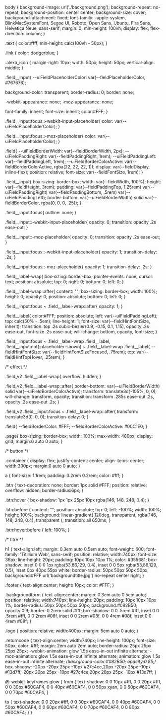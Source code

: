 body {
  background-image: url('./background.png');
  background-repeat: no-repeat;
  background-position: center center;
  background-size: cover;
  background-attachment: fixed;
  font-family: -apple-system, BlinkMacSystemFont, Segoe UI, Roboto, Open Sans, Ubuntu, Fira Sans, Helvetica Neue, sans-serif;
  margin: 0;
  min-height: 100vh;
  display: flex;
  flex-direction: column;
}

.text {
  color:#fff;
  min-height: calc(100vh - 50px);
}

.link {
  color: dodgerblue;
}

.alexa_icon {
  margin-right: 10px;
  width: 50px;
  height: 50px;
  vertical-align: middle;
}

.field__input{
  --uiFieldPlaceholderColor: var(--fieldPlaceholderColor, #767676);

  background-color: transparent;
  border-radius: 0;
  border: none;

  -webkit-appearance: none;
  -moz-appearance: none;

  font-family: inherit;
  font-size: inherit;
  color:#FFF;
}

.field__input:focus::-webkit-input-placeholder{
  color: var(--uiFieldPlaceholderColor);
}

.field__input:focus::-moz-placeholder{
  color: var(--uiFieldPlaceholderColor);
}

.field{
  --uiFieldBorderWidth: var(--fieldBorderWidth, 2px);
  --uiFieldPaddingRight: var(--fieldPaddingRight, 1rem);
  --uiFieldPaddingLeft: var(--fieldPaddingLeft, 1rem);
  --uiFieldBorderColorActive: var(--fieldBorderColorActive, rgba(22, 22, 22, 1));
  display: var(--fieldDisplay, inline-flex);
  position: relative;
  font-size: var(--fieldFontSize, 1rem);
}

.field__input{
  box-sizing: border-box;
  width: var(--fieldWidth, 100%);
  height: var(--fieldHeight, 3rem);
  padding: var(--fieldPaddingTop, 1.25rem) var(--uiFieldPaddingRight) var(--fieldPaddingBottom, .5rem) var(--uiFieldPaddingLeft);
  border-bottom: var(--uiFieldBorderWidth) solid var(--fieldBorderColor, rgba(0, 0, 0, .25));
}

.field__input:focus{
  outline: none;
}

.field__input::-webkit-input-placeholder{
  opacity: 0;
  transition: opacity .2s ease-out;
}

.field__input::-moz-placeholder{
  opacity: 0;
  transition: opacity .2s ease-out;
}

.field__input:focus::-webkit-input-placeholder{
  opacity: 1;
  transition-delay: .2s;
}

.field__input:focus::-moz-placeholder{
  opacity: 1;
  transition-delay: .2s;
}

.field__label-wrap{
  box-sizing: border-box;
  pointer-events: none;
  cursor: text;
  position: absolute;
  top: 0;
  right: 0;
  bottom: 0;
  left: 0;
}

.field__label-wrap::after{
  content: "";
  box-sizing: border-box;
  width: 100%;
  height: 0;
  opacity: 0;
  position: absolute;
  bottom: 0;
  left: 0;
}

.field__input:focus ~ .field__label-wrap::after{
  opacity: 1;
}

.field__label{
  color:#FFF;
  position: absolute;
  left: var(--uiFieldPaddingLeft);
  top: calc(50% - .5em);
  line-height: 1;
  font-size: var(--fieldHintFontSize, inherit);
  transition: top .2s cubic-bezier(0.9, -0.15, 0.1, 1.15), opacity .2s ease-out, font-size .2s ease-out;
  will-change: bottom, opacity, font-size;
}

.field__input:focus ~ .field__label-wrap .field__label,
.field__input:not(:placeholder-shown) ~ .field__label-wrap .field__label{
  --fieldHintFontSize: var(--fieldHintFontSizeFocused, .75rem);
  top: var(--fieldHintTopHover, .25rem);
}

/*
  effect
*/

.field_v2 .field__label-wrap{
  overflow: hidden;
}

.field_v2 .field__label-wrap::after{
  border-bottom: var(--uiFieldBorderWidth) solid var(--uiFieldBorderColorActive);
  transform: translate3d(-105%, 0, 0);
  will-change: transform, opacity;
  transition: transform .285s ease-out .2s, opacity .2s ease-out .2s;
}

.field_v2 .field__input:focus ~ .field__label-wrap::after{
  transform: translate3d(0, 0, 0);
  transition-delay: 0;
}

.field{
  --fieldBorderColor: #FFF;
  --fieldBorderColorActive: #00C1E0;
}

.page{
  box-sizing: border-box;
  width: 100%;
  max-width: 480px;
  display: grid;
  margin:0 auto 0 auto;
}

/*
  button
*/

.container {
  display: flex;
  justify-content: center;
  align-items: center;
  width:300px;
  margin:0 auto 0 auto;
}

a {
  font-size: 1.1rem;
  padding: 0.2rem 0.2rem;
  color: #fff;
}

.btn {
  text-decoration: none;
  border: 1px solid #FFF;
  position: relative;
  overflow: hidden;
  border-radius:6px;
}

.btn:hover {
  box-shadow: 1px 1px 25px 10px rgba(146, 148, 248, 0.4);
}

.btn:before {
  content: "";
  position: absolute;
  top: 0;
  left: -100%;
  width: 100%;
  height: 100%;
  background: linear-gradient(
    120deg,
    transparent,
    rgba(146, 148, 248, 0.4),
    transparent
  );
  transition: all 650ms;
}

.btn:hover:before {
  left: 100%;
}

/*
  titre
*/

h1 {
  text-align:left;
  margin: 0.3em auto 0.5em auto;
  font-weight: 600;
  font-family: 'Titillium Web', sans-serif;
  position: relative;
  width:740px;
  font-size: 36px;
  line-height: 20px;
  padding: 10px 10px 10px 1%;
  color: #355681;
  box-shadow:
  inset 0 0 0 1px rgba(53,86,129, 0.4),
  inset 0 0 5px rgba(53,86,129, 0.5),
  inset 0px 40px 55px white;
  border-radius: 50px 50px 50px 50px;
  background:#FFF url('backgroundtitle.jpg') no-repeat center right;
}

.footer {
  text-align:center;
  height: 10px;
  color: #FFF;
}

.backgroundform {
  text-align:center;
  margin: 0.3em auto 0.5em auto;
  position: relative;
  width:740px;
  line-height: 20px;
  padding: 10px 10px 10px 1%;
  border-radius: 50px 50px 50px 50px;
  background:#082B50;
  opacity:0.9;
  border: 0.2rem solid #fff;
  box-shadow:
    0 0 .5rem #fff,
    inset 0 0 .5rem #fff,
    0 0 2rem #08f,
    inset 0 0 2rem #08f,
    0 0 4rem #08f,
    inset 0 0 4rem #08f;
}

.logo {
  position: relative;
  width:400px;
  margin: 5em auto 0 auto;
}

.returncode {
  text-align:center;
  width:740px;
  line-height: 100px;
  font-size: 50px;
  color: #fff;
  margin: 2em auto 2em auto;
  border-radius: 25px 25px 25px 25px;
  -webkit-animation: glow 1.5s ease-in-out infinite alternate;
  -moz-animation: glow 1.5s ease-in-out infinite alternate;
  animation: glow 1.5s ease-in-out infinite alternate;
  /*background-color:#082B50;
  opacity:0.85;*/
  box-shadow: -20px -20px 25px -10px #27c4ce,20px -20px 25px -10px #13d7ff,-20px 20px 25px -10px #27c4ce,20px 20px 25px -10px #13d7ff;
}

@-webkit-keyframes glow {
  from {
    text-shadow: 0 0 10px #fff, 0 0 20px #fff, 0 0 30px #60CAF4, 0 0 40px #60CAF4, 0 0 50px xyan, 0 0 60px #60CAF4, 0 0 70px #60CAF4;
  }

  to {
    text-shadow: 0 0 20px #fff, 0 0 30px #60CAF4, 0 0 40px #60CAF4, 0 0 50px #60CAF4, 0 0 60px #60CAF4, 0 0 70px #60CAF4, 0 0 80px #60CAF4;
  }
}

